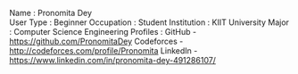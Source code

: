 Name : Pronomita Dey	
User Type : Beginner
Occupation : Student 
Institution : KIIT University
Major : Computer Science Engineering
Profiles : GitHub - https://github.com/PronomitaDey
           Codeforces - http://codeforces.com/profile/Pronomita
           LinkedIn - https://www.linkedin.com/in/pronomita-dey-491286107/